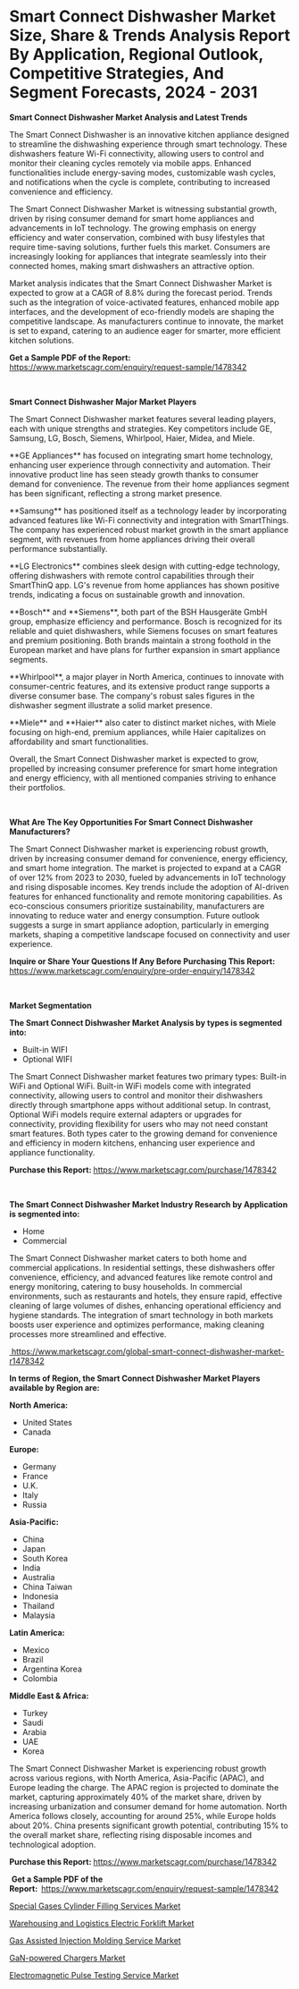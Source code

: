 <p><h1>Smart Connect Dishwasher Market Size, Share & Trends Analysis Report By Application, Regional Outlook, Competitive Strategies, And Segment Forecasts, 2024 - 2031</h1></p><p><strong>Smart Connect Dishwasher Market Analysis and Latest Trends</strong></p>
<p><p>The Smart Connect Dishwasher is an innovative kitchen appliance designed to streamline the dishwashing experience through smart technology. These dishwashers feature Wi-Fi connectivity, allowing users to control and monitor their cleaning cycles remotely via mobile apps. Enhanced functionalities include energy-saving modes, customizable wash cycles, and notifications when the cycle is complete, contributing to increased convenience and efficiency.</p><p>The Smart Connect Dishwasher Market is witnessing substantial growth, driven by rising consumer demand for smart home appliances and advancements in IoT technology. The growing emphasis on energy efficiency and water conservation, combined with busy lifestyles that require time-saving solutions, further fuels this market. Consumers are increasingly looking for appliances that integrate seamlessly into their connected homes, making smart dishwashers an attractive option.</p><p>Market analysis indicates that the Smart Connect Dishwasher Market is expected to grow at a CAGR of 8.8% during the forecast period. Trends such as the integration of voice-activated features, enhanced mobile app interfaces, and the development of eco-friendly models are shaping the competitive landscape. As manufacturers continue to innovate, the market is set to expand, catering to an audience eager for smarter, more efficient kitchen solutions.</p></p>
<p><strong>Get a Sample PDF of the Report:&nbsp;</strong> <a href="https://www.marketscagr.com/enquiry/request-sample/1478342?utm_campaign=1868&utm_medium=2&utm_source=Github&utm_content=ia&utm_term=09122024&utm_id=smart-connect-dishwasher">https://www.marketscagr.com/enquiry/request-sample/1478342</a></p>
<p>&nbsp;</p>
<p><strong>Smart Connect Dishwasher Major Market Players</strong></p>
<p><p>The Smart Connect Dishwasher market features several leading players, each with unique strengths and strategies. Key competitors include GE, Samsung, LG, Bosch, Siemens, Whirlpool, Haier, Midea, and Miele.</p><p>**GE Appliances** has focused on integrating smart home technology, enhancing user experience through connectivity and automation. Their innovative product line has seen steady growth thanks to consumer demand for convenience. The revenue from their home appliances segment has been significant, reflecting a strong market presence.</p><p>**Samsung** has positioned itself as a technology leader by incorporating advanced features like Wi-Fi connectivity and integration with SmartThings. The company has experienced robust market growth in the smart appliance segment, with revenues from home appliances driving their overall performance substantially.</p><p>**LG Electronics** combines sleek design with cutting-edge technology, offering dishwashers with remote control capabilities through their SmartThinQ app. LG's revenue from home appliances has shown positive trends, indicating a focus on sustainable growth and innovation.</p><p>**Bosch** and **Siemens**, both part of the BSH Hausgeräte GmbH group, emphasize efficiency and performance. Bosch is recognized for its reliable and quiet dishwashers, while Siemens focuses on smart features and premium positioning. Both brands maintain a strong foothold in the European market and have plans for further expansion in smart appliance segments.</p><p>**Whirlpool**, a major player in North America, continues to innovate with consumer-centric features, and its extensive product range supports a diverse consumer base. The company's robust sales figures in the dishwasher segment illustrate a solid market presence.</p><p>**Miele** and **Haier** also cater to distinct market niches, with Miele focusing on high-end, premium appliances, while Haier capitalizes on affordability and smart functionalities. </p><p>Overall, the Smart Connect Dishwasher market is expected to grow, propelled by increasing consumer preference for smart home integration and energy efficiency, with all mentioned companies striving to enhance their portfolios.</p></p>
<p>&nbsp;</p>
<p><strong>What Are The Key Opportunities For Smart Connect Dishwasher Manufacturers?</strong></p>
<p><p>The Smart Connect Dishwasher market is experiencing robust growth, driven by increasing consumer demand for convenience, energy efficiency, and smart home integration. The market is projected to expand at a CAGR of over 12% from 2023 to 2030, fueled by advancements in IoT technology and rising disposable incomes. Key trends include the adoption of AI-driven features for enhanced functionality and remote monitoring capabilities. As eco-conscious consumers prioritize sustainability, manufacturers are innovating to reduce water and energy consumption. Future outlook suggests a surge in smart appliance adoption, particularly in emerging markets, shaping a competitive landscape focused on connectivity and user experience.</p></p>
<p><strong>Inquire or Share Your Questions If Any Before Purchasing This Report:</strong> <a href="https://www.marketscagr.com/enquiry/pre-order-enquiry/1478342?utm_campaign=1868&utm_medium=2&utm_source=Github&utm_content=ia&utm_term=09122024&utm_id=smart-connect-dishwasher">https://www.marketscagr.com/enquiry/pre-order-enquiry/1478342</a></p>
<p>&nbsp;</p>
<p><strong>Market Segmentation</strong></p>
<p><strong>The Smart Connect Dishwasher Market Analysis by types is segmented into:</strong></p>
<p><ul><li>Built-in WIFI</li><li>Optional WIFI</li></ul></p>
<p><p>The Smart Connect Dishwasher market features two primary types: Built-in WiFi and Optional WiFi. Built-in WiFi models come with integrated connectivity, allowing users to control and monitor their dishwashers directly through smartphone apps without additional setup. In contrast, Optional WiFi models require external adapters or upgrades for connectivity, providing flexibility for users who may not need constant smart features. Both types cater to the growing demand for convenience and efficiency in modern kitchens, enhancing user experience and appliance functionality.</p></p>
<p><strong>Purchase this Report:&nbsp;</strong><a href="https://www.marketscagr.com/purchase/1478342?utm_campaign=1868&utm_medium=2&utm_source=Github&utm_content=ia&utm_term=09122024&utm_id=smart-connect-dishwasher">https://www.marketscagr.com/purchase/1478342</a></p>
<p>&nbsp;</p>
<p><strong>The Smart Connect Dishwasher Market Industry Research by Application is segmented into:</strong></p>
<p><ul><li>Home</li><li>Commercial</li></ul></p>
<p><p>The Smart Connect Dishwasher market caters to both home and commercial applications. In residential settings, these dishwashers offer convenience, efficiency, and advanced features like remote control and energy monitoring, catering to busy households. In commercial environments, such as restaurants and hotels, they ensure rapid, effective cleaning of large volumes of dishes, enhancing operational efficiency and hygiene standards. The integration of smart technology in both markets boosts user experience and optimizes performance, making cleaning processes more streamlined and effective.</p></p>
<p><a href="https://www.marketscagr.com/global-smart-connect-dishwasher-market-r1478342?utm_campaign=1868&utm_medium=2&utm_source=Github&utm_content=ia&utm_term=09122024&utm_id=smart-connect-dishwasher">&nbsp;https://www.marketscagr.com/global-smart-connect-dishwasher-market-r1478342</a></p>
<p><strong>In terms of Region, the Smart Connect Dishwasher Market Players available by Region are:</strong></p>
<p>
    <p> <strong> North America: </strong>
        <ul>
            <li>United States</li>
            <li>Canada</li>
        </ul>
        </p> 
    <p> <strong> Europe: </strong>
        <ul>
            <li>Germany</li>
            <li>France</li>
            <li>U.K.</li>
            <li>Italy</li>
            <li>Russia</li>
        </ul>
        </p> 
    <p> <strong> Asia-Pacific: </strong>
        <ul>
            <li>China</li>
            <li>Japan</li>
            <li>South Korea</li>
            <li>India</li>
            <li>Australia</li>
            <li>China Taiwan</li>
            <li>Indonesia</li>
            <li>Thailand</li>
            <li>Malaysia</li>
        </ul>
        </p> 
    <p> <strong> Latin America: </strong>
        <ul>
            <li>Mexico</li>
            <li>Brazil</li>
            <li>Argentina Korea</li>
            <li>Colombia</li>
        </ul>
        </p> 
    <p> <strong> Middle East & Africa: </strong>
        <ul>
            <li>Turkey</li>
            <li>Saudi</li>
            <li>Arabia</li>
            <li>UAE</li>
            <li>Korea</li>
        </ul>
    </p>
    </p>
<p><p>The Smart Connect Dishwasher Market is experiencing robust growth across various regions, with North America, Asia-Pacific (APAC), and Europe leading the charge. The APAC region is projected to dominate the market, capturing approximately 40% of the market share, driven by increasing urbanization and consumer demand for home automation. North America follows closely, accounting for around 25%, while Europe holds about 20%. China presents significant growth potential, contributing 15% to the overall market share, reflecting rising disposable incomes and technological adoption.</p></p>
<p><strong>Purchase this Report: </strong><a href="https://www.marketscagr.com/purchase/1478342?utm_campaign=1868&utm_medium=2&utm_source=Github&utm_content=ia&utm_term=09122024&utm_id=smart-connect-dishwasher">https://www.marketscagr.com/purchase/1478342</a></p>
<p>&nbsp;<strong>Get a Sample PDF of the Report:&nbsp;&nbsp;</strong><a href="https://www.marketscagr.com/enquiry/request-sample/1478342?utm_campaign=1868&utm_medium=2&utm_source=Github&utm_content=ia&utm_term=09122024&utm_id=smart-connect-dishwasher">https://www.marketscagr.com/enquiry/request-sample/1478342</a></p>
<p><strong></strong></p>
<p><p><a href="https://www.linkedin.com/pulse/projected-growth-special-gases-cylinder-filling-services-eaebf?utm_campaign=1868&utm_medium=2&utm_source=Github&utm_content=ia&utm_term=09122024&utm_id=smart-connect-dishwasher">Special Gases Cylinder Filling Services Market</a></p><p><a href="https://www.linkedin.com/pulse/deep-dive-warehousing-logistics-electric-forklift-market-413pc?utm_campaign=1868&utm_medium=2&utm_source=Github&utm_content=ia&utm_term=09122024&utm_id=smart-connect-dishwasher">Warehousing and Logistics Electric Forklift Market</a></p><p><a href="https://www.linkedin.com/pulse/global-study-gas-assisted-injection-molding-service-market-0m9af?utm_campaign=1868&utm_medium=2&utm_source=Github&utm_content=ia&utm_term=09122024&utm_id=smart-connect-dishwasher">Gas Assisted Injection Molding Service Market</a></p><p><a href="https://github.com/Krish2023na/Market-Research-Report-List-6/blob/main/gan-powered-chargers-market.md?utm_campaign=1868&utm_medium=2&utm_source=Github&utm_content=ia&utm_term=09122024&utm_id=smart-connect-dishwasher">GaN-powered Chargers Market</a></p><p><a href="https://www.linkedin.com/pulse/pulse-electromagnetic-testing-service-rhythms-change-market-malkf?utm_campaign=1868&utm_medium=2&utm_source=Github&utm_content=ia&utm_term=09122024&utm_id=smart-connect-dishwasher">Electromagnetic Pulse Testing Service Market</a></p></p>